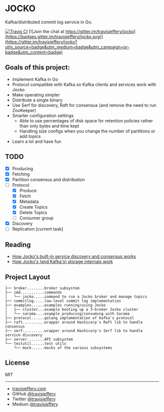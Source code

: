# JOCKO

Kafka/distributed commit log service in Go.

[![Travis CI](https://travis-ci.org/travisjeffery/jocko.svg?branch=master)](https://travis-ci.org/travisjeffery/jocko) [![Join the chat at https://gitter.im/travisjeffery/jocko](https://badges.gitter.im/travisjeffery/jocko.svg)](https://gitter.im/travisjeffery/jocko?utm_source=badge&utm_medium=badge&utm_campaign=pr-badge&utm_content=badge)

## Goals of this project:

- Implement Kafka in Go
- Protocol compatible with Kafka so Kafka clients and services work with Jocko
- Make operating simpler
- Distribute a single binary
- Use Serf for discovery, Raft for consensus (and remove the need to run ZooKeeper)
- Smarter configuration settings
    - Able to use percentages of disk space for retention policies rather than only bytes and time kept
    - Handling size configs when you change the number of partitions or add topics
- Learn a lot and have fun

## TODO

- [x] Producing
- [x] Fetching
- [x] Partition consensus and distribution
- [ ] Protocol
    - [x] Produce
    - [x] Fetch
    - [x] Metadata
    - [x] Create Topics    
    - [x] Delete Topics    
    - [ ] Consumer group
- [x] Discovery
- [ ] Replication [current task]

## Reading

- [How Jocko's built-in service discovery and consensus works](https://medium.com/the-hoard/building-a-kafka-that-doesnt-depend-on-zookeeper-2c4701b6e961#.uamxtq1yz)
- [How Jocko's (and Kafka's) storage internals work](https://medium.com/the-hoard/how-kafkas-storage-internals-work-3a29b02e026#.qfbssm978)

## Project Layout

```
├── broker........broker subsystem
├── cmd...........commands
│   └── jocko.....command to run a Jocko broker and manage topics
├── commitlog.....low-level commit log implementation
├── examples......examples running/using Jocko
│   ├── cluster...example booting up a 3-broker Jocko cluster
│   └── sarama....example producing/consuming with Sarama
├── protocol......golang implementation of Kafka's protocol
├── raft..........wrapper around Hashicorp's Raft lib to handle consensus
├── serf..........wrapper around Hashicorp's Serf lib to handle service discovery
├── server........API subsystem
└── testutil......test utils
    └── mock......mocks of the various subsystems
```

## License

MIT

--- 

- [travisjeffery.com](http://travisjeffery.com)
- GitHub [@travisjeffery](https://github.com/travisjeffery)
- Twitter [@travisjeffery](https://twitter.com/travisjeffery)
- Medium [@travisjeffery](https://medium.com/@travisjeffery)



